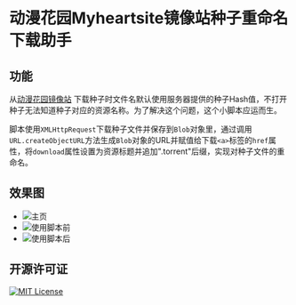 # 动漫花园Myheartsite镜像站种子重命名下载助手
## 功能
从[动漫花园镜像站](https://dongmanhuayuan.myheartsite.com) 下载种子时文件名默认使用服务器提供的种子Hash值，不打开种子无法知道种子对应的资源名称。为了解决这个问题，这个小脚本应运而生。

脚本使用`XMLHttpRequest`下载种子文件并保存到`Blob`对象里，通过调用`URL.createObjectURL`方法生成`Blob`对象的URL并赋值给下载`<a>`标签的`href`属性，将`download`属性设置为资源标题并追加".torrent"后缀，实现对种子文件的重命名。

## 效果图
+ ![主页](https://raw.staticdn.net/askar882/DMHYMyheartsiteTorrentDownloader/master/img/myheartsite-home.png)
+ ![使用脚本前](https://raw.staticdn.net/askar882/DMHYMyheartsiteTorrentDownloader/master/img/myheartsite-download-before.png)
+ ![使用脚本后](https://raw.staticdn.net/askar882/DMHYMyheartsiteTorrentDownloader/master/img/myheartsite-download-after.png)

## 开源许可证
[![MIT License](https://img.shields.io/badge/License-MIT-green.svg?longCache=true)](https://github.com/askar882/DMHYMyheartsiteDownloader/blob/master/LICENSE)
